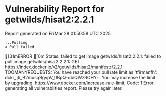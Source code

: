 # Vulnerability Report for getwilds/hisat2:2.2.1

Report generated on Fri Mar 28 01:50:58 UTC 2025

    ...Pulling
    ✗ Pull failed
[31mERROR  [0m Status: failed to get image getwilds/hisat2:2.2.1: failed to pull image getwilds/hisat2:2.2.1: GET https://index.docker.io/v2/getwilds/hisat2/manifests/2.2.1: TOOMANYREQUESTS: You have reached your pull rate limit as 'tfirmanfh': dckr_jti_B2musqBgvpV_UBpQ-dbiQWzROHY=. You may increase the limit by upgrading. https://www.docker.com/increase-rate-limit, Code: 1 
Error generating all vulnerabilities report. Please try again later.
